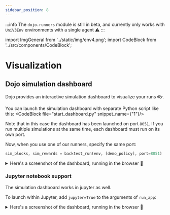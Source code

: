 ```yaml
---
sidebar_position: 8
---
```


:::info
The `dojo.runners` module is still in beta, and currently only works with `UniV3Env` environments with a single agent ⚠️
:::

import ImgGeneral from '../static/img/env4.png';
import CodeBlock from '../src/components/CodeBlock';

# Visualization

## Dojo simulation dashboard



Dojo provides an interactive simulation dashboard to visualize your runs 👓.

You can launch the simulation dashboard with separate Python script like this:
<CodeBlock file="start_dashboard.py" snippet_name={"1"}/>

Note that in this case the dashboard has been launched on port `8051`. If you run multiple simulations at the same time, each dashboard must run on its own port.


Now, when you use one of our runners, specify the same port:
```python
sim_blocks, sim_rewards = backtest_run(env, [demo_policy], port=8051)
```


<details><summary>Here's a screenshot of the dashboard, running in the browser 📸</summary>


![](/img/simulation_full.png)

</details>


### Jupyter notebook support

The simulation dashboard works in jupyter as well.  

To launch within Jupyter, add `jupyter=True` to the arguments of `run_app`:


<details><summary>Here's a screenshot of the dashboard, running in the browser 📸</summary>


![](/img/jupyter_dashboard.png)

</details>

